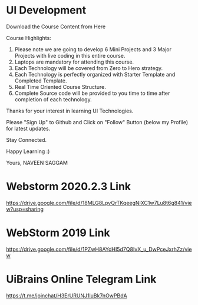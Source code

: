 # UI Development

Download the Course Content from Here

Course Highlights:

1) Please note we are going to develop 6 Mini Projects and 3 Major Projects with live coding in this entire course.
2) Laptops are mandatory for attending this course.
3) Each Technology will be covered from Zero to Hero strategy.
4) Each Technology is perfectly organized with Starter Template and Completed Template.
5) Real Time Oriented Course Structure.
6) Complete Source code will be provided to you time to time after completion of each technology.

Thanks for your interest in learning UI Technologies.

Please "Sign Up" to Github and Click on "Follow" Button (below my Profile) for latest updates.

Stay Connected.

Happy Learning :)

Yours,
NAVEEN SAGGAM

# Webstorm 2020.2.3 Link
https://drive.google.com/file/d/18MLG8LpvQrTKqeegNIXC1w7Lu8t6g841/view?usp=sharing

# WebStorm 2019 Link
https://drive.google.com/file/d/1PZwH8AYdHI5d7Q8IvX_u_DwPceJxrhZz/view

# UiBrains Online Telegram Link
https://t.me/joinchat/H3ErURUNJ1luBk7nOwPBdA

